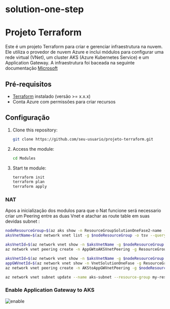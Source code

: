 # solution-one-step
# Projeto Terraform

Este é um projeto Terraform para criar e gerenciar infraestrutura na nuvem. Ele utiliza o provedor de nuvem Azure e inclui módulos para configurar uma rede virtual (VNet), um cluster AKS (Azure Kubernetes Service) e um Application Gateway. A infraestrutura foi baceada na seguinte documentação [Microsoft](https://learn.microsoft.com/pt-br/azure/application-gateway/tutorial-ingress-controller-add-on-existing?toc=https%3A%2F%2Fdocs.microsoft.com%2Fen-us%2Fazure%2Faks%2Ftoc.json&bc=https%3A%2F%2Fdocs.microsoft.com%2Fen-us%2Fazure%2Fbread%2Ftoc.json#code-try-1)

## Pré-requisitos

- [Terraform](https://www.terraform.io/downloads.html) instalado (versão >= x.x.x)
- Conta Azure com permissões para criar recursos

## Configuração

1. Clone this repository:

   ```bash
   git clone https://github.com/seu-usuario/projeto-terraform.git
   ```
2. Access the module:

   ```bash
   cd Modules
   ```
3. Start te module:

   ```bash
   terraform init
   terraform plan
   terraform apply
   ```
### NAT
Apos a inicialização dos modulos para que o Nat funcione será necessario criar um Peering entre as duas Vnet e atachar as route table em suas devidas subnet :
```bash
nodeResourceGroup=$(az aks show -n ResourceGroupSolutionOneFase2-name -g ResourceGroupSolutionOneFase2 -o tsv --query "nodeResourceGroup")
aksVnetName=$(az network vnet list -g $nodeResourceGroup -o tsv --query "[0].name")

aksVnetId=$(az network vnet show -n $aksVnetName -g $nodeResourceGroup -o tsv --query "id")
az network vnet peering create -n AppGWtoAKSVnetPeering -g ResourceGroupSolutionOneFase2 --vnet-name VnetSolutionOneFase --remote-vnet $aksVnetId --allow-vnet-access

aksVnetId=$(az network vnet show -n $aksVnetName -g $nodeResourceGroup -o tsv --query "id")
appGWVnetId=$(az network vnet show -n VnetSolutionOneFase -g ResourceGroupSolutionOneFase2 -o tsv --query "id")
az network vnet peering create -n AKStoAppGWVnetPeering -g $nodeResourceGroup --vnet-name $aksVnetName --remote-vnet $appGWVnetId --allow-vnet-access
```
```bash
az network vnet subnet update --name aks-subnet --resource-group my-resource-group --vnet-name my-vnet --route-table route-table-aks
```

### Enable Application Gateway to AKS

![enable](https://solutiononetfstate.blob.core.windows.net/vm-tfstate/enable.png)
